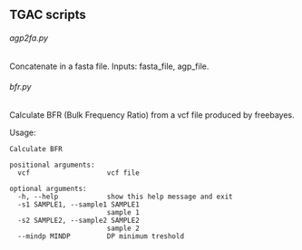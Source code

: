 ## TGAC scripts

###### agp2fa.py

Concatenate in a fasta file.
Inputs: fasta_file, agp_file.

###### bfr.py

Calculate BFR (Bulk Frequency Ratio) from a vcf file produced by freebayes.

Usage:

```
Calculate BFR

positional arguments:
  vcf                   vcf file

optional arguments:
  -h, --help            show this help message and exit
  -s1 SAMPLE1, --sample1 SAMPLE1
                        sample 1
  -s2 SAMPLE2, --sample2 SAMPLE2
                        sample 2
  --mindp MINDP         DP minimum treshold
```
